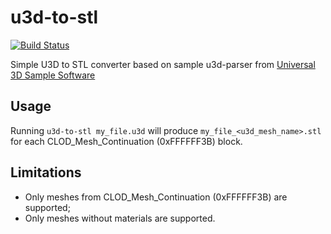 # u3d-to-stl
[![Build Status](https://travis-ci.org/mradugin/u3d-to-stl.svg?branch=master)](https://travis-ci.org/mradugin/u3d-to-stl)

Simple U3D to STL converter based on sample u3d-parser from [Universal 3D Sample Software](https://sourceforge.net/projects/u3d/)

## Usage
Running `u3d-to-stl my_file.u3d` will produce `my_file_<u3d_mesh_name>.stl` for each CLOD_Mesh_Continuation (0xFFFFFF3B) block.

## Limitations

* Only meshes from CLOD_Mesh_Continuation (0xFFFFFF3B) are supported;
* Only meshes without materials are supported.
